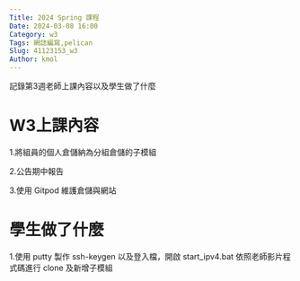 ```yaml
---
Title: 2024 Spring 課程
Date: 2024-03-08 16:00
Category: w3
Tags: 網誌編寫,pelican
Slug: 41123153_w3
Author: kmol
---
```


記錄第3週老師上課內容以及學生做了什麼

<!-- PELICAN_END_SUMMARY -->

 # W3上課內容

 1.將組員的個人倉儲納為分組倉儲的子模組

 2.公告期中報告

 3.使用 Gitpod 維護倉儲與網站

 # 學生做了什麼

 1.使用 putty 製作 ssh-keygen 以及登入檔，開啟 start_ipv4.bat 依照老師影片程式碼進行 clone 及新增子模組